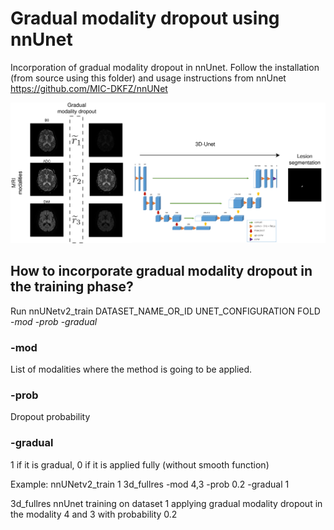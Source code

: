 # Gradual modality dropout using nnUnet

Incorporation of gradual modality dropout in nnUnet. Follow the installation (from source using this folder) and usage instructions from nnUnet https://github.com/MIC-DKFZ/nnUNet 

![Method overview](overview.png)

## How to incorporate gradual modality dropout in the training phase?

Run nnUNetv2_train DATASET_NAME_OR_ID UNET_CONFIGURATION FOLD -*mod* -*prob* -*gradual*

### -mod

List of modalities where the method is going to be applied.

### -prob

Dropout probability

### -gradual

1 if it is gradual, 0 if it is applied fully (without smooth function)

Example: nnUNetv2_train 1 3d_fullres -mod 4,3 -prob 0.2 -gradual 1 

3d_fullres nnUnet training on dataset 1 applying gradual modality dropout in the modality 4 and 3 with probability 0.2
